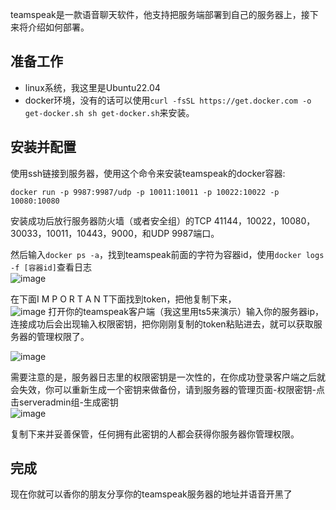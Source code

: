 teamspeak是一款语音聊天软件，他支持把服务端部署到自己的服务器上，接下来将介绍如何部署。  

## 准备工作  
* linux系统，我这里是Ubuntu22.04
* docker环境，没有的话可以使用`curl -fsSL https://get.docker.com -o get-docker.sh sh get-docker.sh`来安装。  
## 安装并配置  
使用ssh链接到服务器，使用这个命令来安装teamspeak的docker容器:  
~~~
docker run -p 9987:9987/udp -p 10011:10011 -p 10022:10022 -p 10080:10080
~~~  
安装成功后放行服务器防火墙（或者安全组）的TCP 41144，10022，10080，30033，10011，10443，9000，和UDP 9987端口。   

然后输入`docker ps -a`，找到teamspeak前面的字符为容器id，使用`docker logs -f [容器id]`查看日志  
![image](https://img.bear556.xyz/i/2024/08/08/nt0bhx.png)

在下面I M P O R T A N T下面找到token，把他复制下来，  
![image](https://img.bear556.xyz/i/2024/08/08/j3qjl2.png)
打开你的teamspeak客户端（我这里用ts5来演示）输入你的服务器ip，连接成功后会出现输入权限密钥，把你刚刚复制的token粘贴进去，就可以获取服务器的管理权限了。  

![image](https://img.bear556.xyz/i/2024/08/08/j4j9k8.png)

需要注意的是，服务器日志里的权限密钥是一次性的，在你成功登录客户端之后就会失效，你可以重新生成一个密钥来做备份，请到服务器的管理页面-权限密钥-点击serveradmin组-生成密钥  
![image](https://img.bear556.xyz/i/2024/08/08/j54ayg.png)  

复制下来并妥善保管，任何拥有此密钥的人都会获得你服务器你管理权限。  
 
## 完成  
现在你就可以香你的朋友分享你的teamspeak服务器的地址并语音开黑了    

<!-- ##{"timestamp":1722096000}## -->